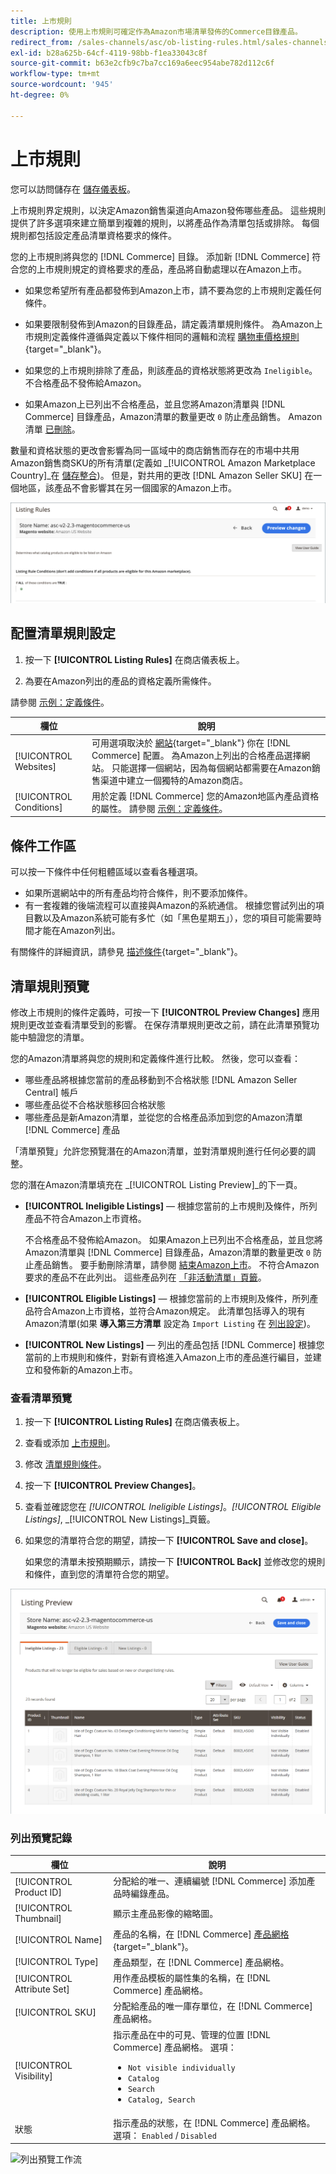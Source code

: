 ```yaml
---
title: 上市規則
description: 使用上市規則可確定作為Amazon市場清單發佈的Commerce目錄產品。
redirect_from: /sales-channels/asc/ob-listing-rules.html/sales-channels/asc/ob-listing-preview.html/sales-channels/asc/listing-rule-preview.html
exl-id: b28a625b-64cf-4119-98bb-f1ea33043c8f
source-git-commit: b63e2cfb9c7ba7cc169a6eec954abe782d112c6f
workflow-type: tm+mt
source-wordcount: '945'
ht-degree: 0%

---
```


# 上市規則

您可以訪問儲存在 [儲存儀表板](./amazon-store-dashboard.md)。

上市規則界定規則，以決定Amazon銷售渠道向Amazon發佈哪些產品。 這些規則提供了許多選項來建立簡單到複雜的規則，以將產品作為清單包括或排除。 每個規則都包括設定產品清單資格要求的條件。

您的上市規則將與您的 [!DNL Commerce] 目錄。 添加新 [!DNL Commerce] 符合您的上市規則規定的資格要求的產品，產品將自動處理以在Amazon上市。

- 如果您希望所有產品都發佈到Amazon上市，請不要為您的上市規則定義任何條件。

- 如果要限制發佈到Amazon的目錄產品，請定義清單規則條件。 為Amazon上市規則定義條件遵循與定義以下條件相同的邏輯和流程 [購物車價格規則](https://docs.magento.com/user-guide/marketing/price-rules-cart.html){target="_blank"}。

- 如果您的上市規則排除了產品，則該產品的資格狀態將更改為 `Ineligible`。 不合格產品不發佈給Amazon。

- 如果Amazon上已列出不合格產品，並且您將Amazon清單與 [!DNL Commerce] 目錄產品，Amazon清單的數量更改 `0` 防止產品銷售。 Amazon清單 [已刪除](./end-listings-manually.md)。

數量和資格狀態的更改會影響為同一區域中的商店銷售而存在的市場中共用Amazon銷售商SKU的所有清單(定義如 _[!UICONTROL Amazon Marketplace Country]_在 [儲存整合](./store-integration.md))。 但是，對共用的更改 [!DNL Amazon Seller SKU] 在一個地區，該產品不會影響其在另一個國家的Amazon上市。

![上市規則](assets/ob-listing-rules.png)

## 配置清單規則設定

1. 按一下 **[!UICONTROL Listing Rules]** 在商店儀表板上。

1. 為要在Amazon列出的產品的資格定義所需條件。

請參閱 [示例：定義條件](./ob-define-condition-example.md)。

| 欄位 | 說明 |
|---|---|
| [!UICONTROL Websites] | 可用選項取決於 [網站](https://docs.magento.com/user-guide/stores/websites-stores-views.html){target="_blank"} 你在 [!DNL Commerce] 配置。 為Amazon上列出的合格產品選擇網站。 只能選擇一個網站，因為每個網站都需要在Amazon銷售渠道中建立一個獨特的Amazon商店。 |
| [!UICONTROL Conditions] | 用於定義 [!DNL Commerce] 您的Amazon地區內產品資格的屬性。 請參閱 [示例：定義條件](./ob-define-condition-example.md)。 |

## 條件工作區

可以按一下條件中任何粗體區域以查看各種選項。

- 如果所選網站中的所有產品均符合條件，則不要添加條件。
- 有一套複雜的後端流程可以直接與Amazon的系統通信。 根據您嘗試列出的項目數以及Amazon系統可能有多忙（如「黑色星期五」），您的項目可能需要時間才能在Amazon列出。

有關條件的詳細資訊，請參見 [描述條件](https://docs.magento.com/user-guide/marketing/price-rules-cart.html){target="_blank"}。

## 清單規則預覽

修改上市規則的條件定義時，可按一下 **[!UICONTROL Preview Changes]** 應用規則更改並查看清單受到的影響。 在保存清單規則更改之前，請在此清單預覽功能中驗證您的清單。

您的Amazon清單將與您的規則和定義條件進行比較。 然後，您可以查看：

- 哪些產品將根據您當前的產品移動到不合格狀態 [!DNL Amazon Seller Central] 帳戶
- 哪些產品從不合格狀態移回合格狀態
- 哪些產品是新Amazon清單，並從您的合格產品添加到您的Amazon清單 [!DNL Commerce] 產品

「清單預覽」允許您預覽潛在的Amazon清單，並對清單規則進行任何必要的調整。

您的潛在Amazon清單填充在 _[!UICONTROL Listing Preview]_的下一頁。

- **[!UICONTROL Ineligible Listings]**  — 根據您當前的上市規則及條件，所列產品不符合Amazon上市資格。

   不合格產品不發佈給Amazon。 如果Amazon上已列出不合格產品，並且您將Amazon清單與 [!DNL Commerce] 目錄產品，Amazon清單的數量更改 `0` 防止產品銷售。 要手動刪除清單，請參閱 [結束Amazon上市](./end-listings-manually.md)。 不符合Amazon要求的產品不在此列出。 這些產品列在 [「非活動清單」頁籤](./inactive-listings.md)。

- **[!UICONTROL Eligible Listings]**  — 根據您當前的上市規則及條件，所列產品符合Amazon上市資格，並符合Amazon規定。 此清單包括導入的現有Amazon清單(如果 **導入第三方清單** 設定為 `Import Listing` 在 [列出設定](./third-party-listing-settings.md))。

- **[!UICONTROL New Listings]**  — 列出的產品包括 [!DNL Commerce] 根據您當前的上市規則和條件，對新有資格進入Amazon上市的產品進行編目，並建立和發佈新的Amazon上市。

### 查看清單預覽

1. 按一下 **[!UICONTROL Listing Rules]** 在商店儀表板上。

1. 查看或添加 [上市規則](./listing-rules.md)。

1. 修改 [清單規則條件](./ob-define-condition-example.md)。

1. 按一下 **[!UICONTROL Preview Changes]**。

1. 查看並確認您在 _[!UICONTROL Ineligible Listings]_。_[!UICONTROL Eligible Listings]_, _[!UICONTROL New Listings]_頁籤。

1. 如果您的清單符合您的期望，請按一下 **[!UICONTROL Save and close]**。

   如果您的清單未按預期顯示，請按一下 **[!UICONTROL Back]** 並修改您的規則和條件，直到您的清單符合您的期望。

![清單規則預覽](assets/amazon-listing-rule-preview.png)

### 列出預覽記錄

| 欄位 | 說明 |
|--- |--- |
| [!UICONTROL Product ID] | 分配給的唯一、連續編號 [!DNL Commerce] 添加產品時編錄產品。 |
| [!UICONTROL Thumbnail] | 顯示主產品影像的縮略圖。 |
| [!UICONTROL Name] | 產品的名稱，在 [!DNL Commerce] [產品網格](https://docs.magento.com/user-guide/catalog/products.html){target="_blank"}。 |
| [!UICONTROL Type] | 產品類型，在 [!DNL Commerce] 產品網格。 |
| [!UICONTROL Attribute Set] | 用作產品模板的屬性集的名稱，在 [!DNL Commerce] 產品網格。 |
| [!UICONTROL SKU] | 分配給產品的唯一庫存單位，在 [!DNL Commerce] 產品網格。 |
| [!UICONTROL Visibility] | 指示產品在中的可見、管理的位置 [!DNL Commerce] 產品網格。 選項：<ul><li>`Not visible individually`</li><li>`Catalog`</li><li>`Search`</li><li>`Catalog, Search`</li></ul> |
| 狀態 | 指示產品的狀態，在 [!DNL Commerce] 產品網格。 選項： `Enabled` / `Disabled` |

![列出預覽工作流](assets/listing-preview-flowchart.png)
